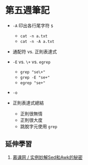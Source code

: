 # 第五週筆記
* `-A` 印出各行尾字符 `$`
    * `cat -n a.txt`
    * `cat -n -A a.txt`

* 通配符 vs. 正則表達式

* `-E` vs. `\+` vs. `egrep`
    * `grep "se\+"`
    * `grep -E "se+"`
    * `egrep "se+"`

* `-o`

* 正則表達式總結
    * 正則很無情
    * 正則很大度
    * 跳脫字元使用 `grep` 

## 延伸學習
1. [慕课网 / 实例妙解Sed和Awk的秘密](https://www.imooc.com/learn/819)